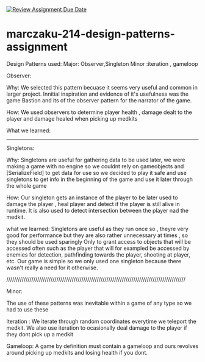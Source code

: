 [![Review Assignment Due Date](https://classroom.github.com/assets/deadline-readme-button-24ddc0f5d75046c5622901739e7c5dd533143b0c8e959d652212380cedb1ea36.svg)](https://classroom.github.com/a/XUCedPox)
# marczaku-214-design-patterns-assignment


Design Patterns used: 
			Major: Observer,Singleton
			Minor :iteration , gameloop



Observer: 

Why: We selected this pattern becuase it seems very useful and common in larger project. Innitial inspiration and evidence of it's usefulness was the game Bastion and its
of the observer pattern for the narrator of the game.

How: We used observers to determine player health , damage dealt to the player and damage healed when picking up medkits

What we learned:

________________________________________________________________________________________________________________________________________________________________________________

Singletons: 

Why: Singletons are useful for gathering data to be used later, we were making a game with no engine so we couldnt rely on gameobjects and [SerializeField] to get data for use
so we decided to play it safe and use singletons to get info in the beginning of the game and use it later through the whole game 

How: Our singleton gets an instance of the player to be later used to damage the player , heal player and detect if the player is still alive in runtime. 
It is also used to detect intersection between the player nad the medkit.

what we learned: Singletons are useful as they run once so , theyre very good for performance but they are also rather unnecessary at times , so they should be used sparingly 
Only to grant access to objects that will be accessed often such as the player that will for exampled be accessed by enemies for detection, pathfinding towards the player,
shooting at player, etc. Our game is simple so we only used one singleton because there wasn't really a need for it otherwise.

/////////////////////////////////////////////////////////////////////////////////////////////

Minor:

The use of these patterns was inevitable within a game of any type so we had to use these 


Iteration : We iterate through random coordinates everytime we teleport the medkit. We also use iteration to ocasionally deal damage to the player if they dont pick up a medkit

Gameloop: A game by definition must contain a gameloop and ours revolves around picking up medkits and losing health if you dont.


